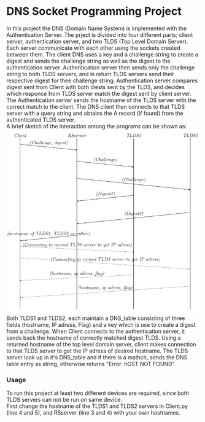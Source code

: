 # DNS Socket Programming Project  
In this project the DNS (Domain Name System) is implemented with the Authentication Server. The prject is divided into four different parts; client server, authentication server, and two TLDS (Top Level Domain Server). Each server communicate with each other using the sockets created between them. The client DNS uses a key and a challenge string to create a digest and sends the challenge string as well as the digest to the authentication server. Authentication server then sends only the challenge string to both TLDS servers, and in return TLDS servers send their respective digest for thee challenge string. Authentication server compares digest sent from Client with both diests sent by the TLDS, and decides which responce from TLDS server match the digest sent by client server. The Authentication server sends the hostname of the TLDS server with the correct match to the client. The DNS client then connects to that TLDS server with a query string and obtains the A record (if found) from the authenticated TLDS server.  
A brief sketch of the interaction among the programs can be shown as:   
<img src="/Images/Sketch.PNG">  
Both TLDS1 and TLDS2, each maintain a DNS_table consisting of three fields (hostname, IP adress, Flag) and a key which is use to create a digest from a challenge. When Client connects to the authentication server, it sends back the hostname of correctly matched digest TLDS. Using a returned hostname of the top level domain server, client makes connection to that TLDS server to get the IP adress of desired hostname. The TLDS server look up in it's DNS_table and if there is a mathch, sends the DNS table entry as  string, otherwise returns "Error: hOST NOT FOUND".  
### Usage
To run this project at least two different devices are required, since both TLDS servers can not be run on same device.  
First change the hostname of the TLDS1 and TLDS2 servers in Client.py (line 4 and 5), and RSserver (line 3 and 4) with your own hostnames.



